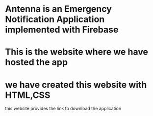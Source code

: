 # Antenna is an Emergency Notification Application implemented with Firebase

# This is the website where we have hosted the app

# we have created this website with HTML,CSS

this website provides the link to download the application